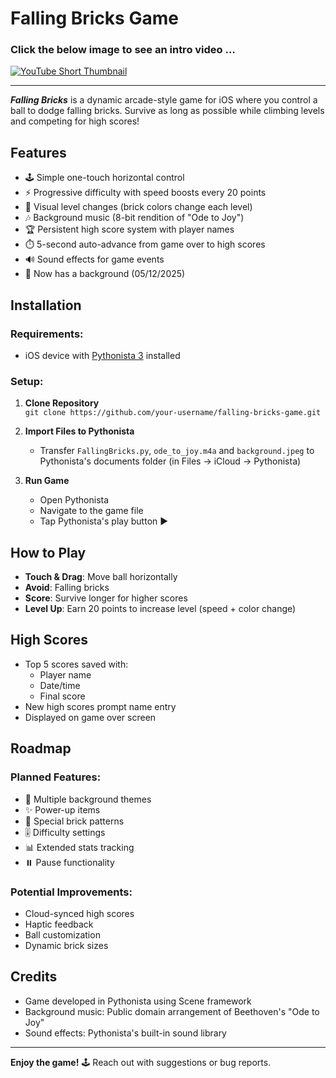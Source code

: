 # Falling Bricks Game

### Click the below image to see an intro video …
[![YouTube Short Thumbnail](https://img.youtube.com/vi/LvjWiNNIV68/maxresdefault.jpg)](https://youtube.com/shorts/LvjWiNNIV68)

---

_**Falling Bricks**_ is a dynamic arcade-style game for iOS where you control a ball to dodge falling bricks. Survive as long as possible while climbing levels and competing for high scores!

## Features

- 🕹️ Simple one-touch horizontal control
- ⚡ Progressive difficulty with speed boosts every 20 points
- 🎨 Visual level changes (brick colors change each level)
- 🎶 Background music (8-bit rendition of "Ode to Joy")
- 🏆 Persistent high score system with player names
- ⏱️ 5-second auto-advance from game over to high scores
- 🔊 Sound effects for game events
- 🌌 Now has a background (05/12/2025)

## Installation

### Requirements:
- iOS device with [Pythonista 3](https://omz-software.com/pythonista/) installed

### Setup:
1. **Clone Repository**  
   `git clone https://github.com/your-username/falling-bricks-game.git`

2. **Import Files to Pythonista**  
   - Transfer `FallingBricks.py`, `ode_to_joy.m4a` and `background.jpeg` to Pythonista's documents folder (in Files -> iCloud -> Pythonista)

3. **Run Game**  
   - Open Pythonista
   - Navigate to the game file
   - Tap Pythonista's play button ▶️

## How to Play

- **Touch & Drag**: Move ball horizontally
- **Avoid**: Falling bricks
- **Score**: Survive longer for higher scores
- **Level Up**: Earn 20 points to increase level (speed + color change)

## High Scores

- Top 5 scores saved with:
  - Player name
  - Date/time
  - Final score
- New high scores prompt name entry
- Displayed on game over screen

## Roadmap

### Planned Features:
- 🌆 Multiple background themes
- ✨ Power-up items
- 🧩 Special brick patterns
- 🎚️ Difficulty settings
- 📊 Extended stats tracking
- ⏸️ Pause functionality

### Potential Improvements:
- Cloud-synced high scores
- Haptic feedback
- Ball customization
- Dynamic brick sizes

## Credits

- Game developed in Pythonista using Scene framework
- Background music: Public domain arrangement of Beethoven's "Ode to Joy"
- Sound effects: Pythonista's built-in sound library

---

**Enjoy the game!** 🕹️ Reach out with suggestions or bug reports.
